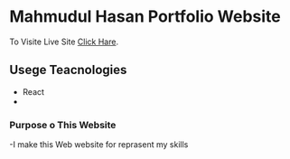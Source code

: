 # Mahmudul Hasan Portfolio Website

To Visite Live Site  [Click Hare](https://dev-mahmudul.netlify.app/).

## Usege Teacnologies

- React
- 

### Purpose o This Website
-I make this Web website for reprasent my skills

